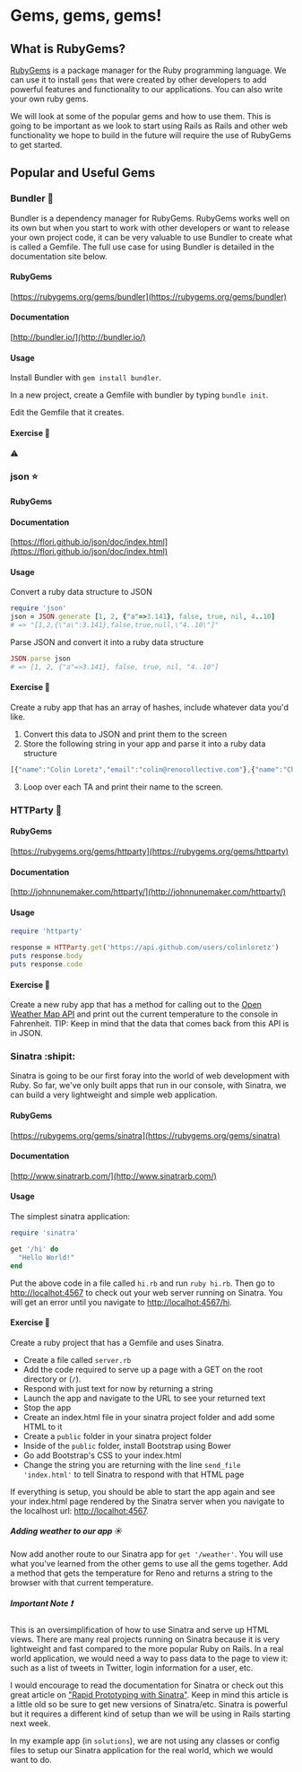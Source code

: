 # Gems, gems, gems!

## What is RubyGems?
[RubyGems](http://rubygems.org) is a package manager for the Ruby programming language. We can use it to install `gems` that were
created by other developers to add powerful features and functionality to our applications. You can also write your own ruby gems.

We will look at some of the popular gems and how to use them. This is going to be important as we look to start using Rails as Rails and other web functionality we hope to build in the future will require the use of RubyGems to get started.

## Popular and Useful Gems

### Bundler :postbox:

Bundler is a dependency manager for RubyGems. RubyGems works well on its own but when you start to work with other developers or want to release your own project code, it can be very valuable to use Bundler to create what is called a Gemfile. The full use case for using Bundler is detailed in the documentation site below.

#### RubyGems
[https://rubygems.org/gems/bundler](https://rubygems.org/gems/bundler)

#### Documentation
[http://bundler.io/](http://bundler.io/)

#### Usage
Install Bundler with `gem install bundler`.

In a new project, create a Gemfile with bundler by typing `bundle init`.

Edit the Gemfile that it creates.

#### Exercise :runner:

:warning:

### json :star:

#### RubyGems

#### Documentation
[https://flori.github.io/json/doc/index.html](https://flori.github.io/json/doc/index.html)

#### Usage

Convert a ruby data structure to JSON
```ruby
require 'json'
json = JSON.generate [1, 2, {"a"=>3.141}, false, true, nil, 4..10]
# => "[1,2,{\"a\":3.141},false,true,null,\"4..10\"]"
```

Parse JSON and convert it into a ruby data structure
```ruby
JSON.parse json
# => [1, 2, {"a"=>3.141}, false, true, nil, "4..10"]
```

#### Exercise :runner:
Create a ruby app that has an array of hashes, include whatever data you'd like.
1. Convert this data to JSON and print them to the screen
2. Store the following string in your app and parse it into a ruby data structure
```js
[{"name":"Colin Loretz","email":"colin@renocollective.com"},{"name":"Christopher Baker","email":"christopher@hmudesign.com"},{"name":"Josh Fleming","email":"go@revoltmedia.com"}]
```
3. Loop over each TA and print their name to the screen.


### HTTParty :tada:

#### RubyGems
[https://rubygems.org/gems/httparty](https://rubygems.org/gems/httparty)

#### Documentation
[http://johnnunemaker.com/httparty/](http://johnnunemaker.com/httparty/)

#### Usage
```ruby
require 'httparty'

response = HTTParty.get('https://api.github.com/users/colinloretz')
puts response.body
puts response.code
```

#### Exercise :runner:
Create a new ruby app that has a method for calling out to the [Open Weather Map API](http://openweathermap.org/) and print out the current temperature to the console in Fahrenheit. TIP: Keep in mind that the data that comes back from this API is in JSON.

### Sinatra :shipit:

Sinatra is going to be our first foray into the world of web development with Ruby. So far, we've only built apps that run in our console, with Sinatra, we can build a very lightweight and simple web application.

#### RubyGems
[https://rubygems.org/gems/sinatra](https://rubygems.org/gems/sinatra)

#### Documentation
[http://www.sinatrarb.com/](http://www.sinatrarb.com/)


#### Usage
The simplest sinatra application:

```ruby
require 'sinatra'

get '/hi' do
  "Hello World!"
end

```

Put the above code in a file called `hi.rb` and run `ruby hi.rb`.  Then go to [http://localhot:4567](http://localhot:4567) to check out your web server running on Sinatra. You will get an error until you navigate to [http://localhot:4567/hi](http://localhot:4567/hi).

#### Exercise :runner:

Create a ruby project that has a Gemfile and uses Sinatra.

* Create a file called `server.rb`
* Add the code required to serve up a page with a GET on the root directory or (`/`).
* Respond with just text for now by returning a string
* Launch the app and navigate to the URL to see your returned text
* Stop the app
* Create an index.html file in your sinatra project folder and add some HTML to it
* Create a `public` folder in your sinatra project folder
* Inside of the `public` folder, install Bootstrap using Bower
* Go add Bootstrap's CSS to your index.html
* Change the string you are returning with the line `send_file 'index.html'` to tell Sinatra to respond with that HTML page

If everything is setup, you should be able to start the app again and see your index.html page rendered by the Sinatra server when you navigate to the localhost url: [http://localhot:4567](http://localhot:4567).

##### Adding weather to our app :sunny:
Now add another route to our Sinatra app for `get '/weather'`. You will use what you've learned from the other gems to use all the gems together. Add a method that gets the temperature for Reno and returns a string to the browser with that current temperature.

##### Important Note :exclamation:

This is an oversimplification of how to use Sinatra and serve up HTML views. There are many real projects running on Sinatra because it is very lightweight and fast compared to the more popular Ruby on Rails. In a real world application, we would need a way to pass data to the page to view it: such as a list of tweets in Twitter, login information for a user, etc.

I would encourage to read the documentation for Sinatra or check out this great article on ["Rapid Prototyping with Sinatra"](http://alistapart.com/article/rapid-prototyping-with-sinatra). Keep in mind this article is a little old so be sure to get new versions of Sinatra/etc. Sinatra is powerful but it requires a different kind of setup than we will be using in Rails starting next week.

In my example app (in `solutions`), we are not using any classes or config files to setup our Sinatra application for the real world, which we would want to do.
